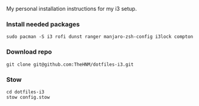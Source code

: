 My personal installation instructions for my i3 setup.

### Install needed packages
```
sudo pacman -S i3 rofi dunst ranger manjaro-zsh-config i3lock compton
```

### Download repo
```
git clone git@github.com:TheHNM/dotfiles-i3.git
```

### Stow
```
cd dotfiles-i3
stow config.stow
```

